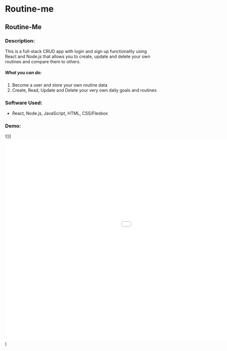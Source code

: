 # Routine-me


## Routine-Me

### Description:

This is a full-stack CRUD app with login and sign up functionality using React and Node.js that allows you to create, update and delete your own routines and compare them to others.

##### What you can do:
1. Become a user and store your own routine data
2. Create, Read, Update and Delete your very own daily goals and routines

### Software Used:
- React, Node.js, JavaScript, HTML, CSS/Flexbox

### Demo: 
![](<iframe src='//gifs.com/embed/routine-me-3QOvn9' frameborder='0' scrolling='no' width='1366px' height='666px' style='-webkit-backface-visibility: hidden;-webkit-transform: scale(1);' ></iframe>)
